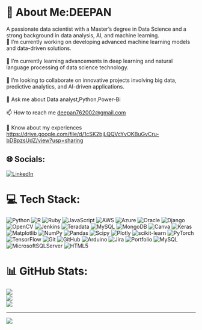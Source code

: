 # 💫 About Me:DEEPAN
A passionate data scientist with a Master’s degree in Data Science and a strong background in data analysis, AI, and machine learning.<br>🔭 I’m currently working on developing advanced machine learning models and data-driven solutions.<br><br>🌱 I’m currently learning advancements in deep learning and natural language processing of data science technology.<br><br>👯 I’m looking to collaborate on innovative projects involving big data, predictive analytics, and AI-driven applications.<br><br>💬 Ask me about Data analyst,Python,Power-Bi<br><br>📫 How to reach me deepan762002@gmail.com<br><br>📄 Know about my experiences https://drive.google.com/file/d/1cSK2bjLQQVcYvOKBuGvCru-bDBpzsUdZ/view?usp=sharing<br>


## 🌐 Socials:
[![LinkedIn](https://img.shields.io/badge/LinkedIn-%230077B5.svg?logo=linkedin&logoColor=white)](https://linkedin.com/in/DEEPAN) 

# 💻 Tech Stack:
![Python](https://img.shields.io/badge/python-3670A0?style=for-the-badge&logo=python&logoColor=ffdd54) ![R](https://img.shields.io/badge/r-%23276DC3.svg?style=for-the-badge&logo=r&logoColor=white) ![Ruby](https://img.shields.io/badge/ruby-%23CC342D.svg?style=for-the-badge&logo=ruby&logoColor=white) ![JavaScript](https://img.shields.io/badge/javascript-%23323330.svg?style=for-the-badge&logo=javascript&logoColor=%23F7DF1E) ![AWS](https://img.shields.io/badge/AWS-%23FF9900.svg?style=for-the-badge&logo=amazon-aws&logoColor=white) ![Azure](https://img.shields.io/badge/azure-%230072C6.svg?style=for-the-badge&logo=microsoftazure&logoColor=white) ![Oracle](https://img.shields.io/badge/Oracle-F80000?style=for-the-badge&logo=oracle&logoColor=white) ![Django](https://img.shields.io/badge/django-%23092E20.svg?style=for-the-badge&logo=django&logoColor=white) ![OpenCV](https://img.shields.io/badge/opencv-%23white.svg?style=for-the-badge&logo=opencv&logoColor=white) ![Jenkins](https://img.shields.io/badge/jenkins-%232C5263.svg?style=for-the-badge&logo=jenkins&logoColor=white) ![Teradata](https://img.shields.io/badge/Teradata-F37440?style=for-the-badge&logo=teradata&logoColor=white) ![MySQL](https://img.shields.io/badge/mysql-4479A1.svg?style=for-the-badge&logo=mysql&logoColor=white) ![MongoDB](https://img.shields.io/badge/MongoDB-%234ea94b.svg?style=for-the-badge&logo=mongodb&logoColor=white) ![Canva](https://img.shields.io/badge/Canva-%2300C4CC.svg?style=for-the-badge&logo=Canva&logoColor=white) ![Keras](https://img.shields.io/badge/Keras-%23D00000.svg?style=for-the-badge&logo=Keras&logoColor=white) ![Matplotlib](https://img.shields.io/badge/Matplotlib-%23ffffff.svg?style=for-the-badge&logo=Matplotlib&logoColor=black) ![NumPy](https://img.shields.io/badge/numpy-%23013243.svg?style=for-the-badge&logo=numpy&logoColor=white) ![Pandas](https://img.shields.io/badge/pandas-%23150458.svg?style=for-the-badge&logo=pandas&logoColor=white) ![Scipy](https://img.shields.io/badge/SciPy-%230C55A5.svg?style=for-the-badge&logo=scipy&logoColor=%white) ![Plotly](https://img.shields.io/badge/Plotly-%233F4F75.svg?style=for-the-badge&logo=plotly&logoColor=white) ![scikit-learn](https://img.shields.io/badge/scikit--learn-%23F7931E.svg?style=for-the-badge&logo=scikit-learn&logoColor=white) ![PyTorch](https://img.shields.io/badge/PyTorch-%23EE4C2C.svg?style=for-the-badge&logo=PyTorch&logoColor=white) ![TensorFlow](https://img.shields.io/badge/TensorFlow-%23FF6F00.svg?style=for-the-badge&logo=TensorFlow&logoColor=white) ![Git](https://img.shields.io/badge/git-%23F05033.svg?style=for-the-badge&logo=git&logoColor=white) ![GitHub](https://img.shields.io/badge/github-%23121011.svg?style=for-the-badge&logo=github&logoColor=white) ![Arduino](https://img.shields.io/badge/-Arduino-00979D?style=for-the-badge&logo=Arduino&logoColor=white) ![Jira](https://img.shields.io/badge/jira-%230A0FFF.svg?style=for-the-badge&logo=jira&logoColor=white) ![Portfolio](https://img.shields.io/badge/Portfolio-%23000000.svg?style=for-the-badge&logo=firefox&logoColor=#FF7139) ![MySQL](https://img.shields.io/badge/mysql-4479A1.svg?style=for-the-badge&logo=mysql&logoColor=white) ![MicrosoftSQLServer](https://img.shields.io/badge/Microsoft%20SQL%20Server-CC2927?style=for-the-badge&logo=microsoft%20sql%20server&logoColor=white) ![HTML5](https://img.shields.io/badge/html5-%23E34F26.svg?style=for-the-badge&logo=html5&logoColor=white)
# 📊 GitHub Stats:
![](https://github-readme-stats.vercel.app/api?username=DEEPAN&theme=dark&hide_border=false&include_all_commits=false&count_private=false)<br/>
![](https://github-readme-streak-stats.herokuapp.com/?user=DEEPAN&theme=dark&hide_border=false)<br/>
![](https://github-readme-stats.vercel.app/api/top-langs/?username=DEEPAN&theme=dark&hide_border=false&include_all_commits=false&count_private=false&layout=compact)

---
[![](https://visitcount.itsvg.in/api?id=DEEPAN&icon=0&color=0)](https://visitcount.itsvg.in)

<!-- Proudly created with GPRM ( https://gprm.itsvg.in ) -->
